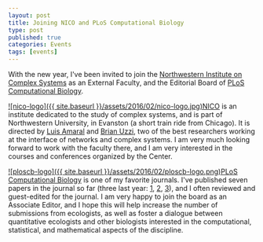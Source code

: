 ```yaml
---
layout: post
title: Joining NICO and PLoS Computational Biology
type: post
published: true
categories: Events
tags: [events]
---
```


With the new year, I've been invited to join the [Northwestern Institute on Complex Systems](https://www.nico.northwestern.edu/) as an External Faculty, and the Editorial Board of [PLoS Computational Biology](http://journals.plos.org/ploscompbiol/s/editorial-board).

[![nico-logo]({{ site.baseurl }}/assets/2016/02/nico-logo.jpg)](http://allesinalab.uchicago.edu/wp-content/uploads/2016/02/nico-logo.jpg)[NICO](https://www.nico.northwestern.edu/index.html) is an institute dedicated to the study of complex systems, and is part of Northwestern University, in Evanston (a short train ride from Chicago). It is directed by [Luis Amaral](http://amaral-lab.org/people/amaral/) and [Brian Uzzi](http://www.kellogg.northwestern.edu/faculty/uzzi/htm/), two of the best researchers working at the interface of networks and complex systems. I am very much looking forward to work with the faculty there, and I am very interested in the courses and conferences organized by the Center.

[![ploscb-logo]({{ site.baseurl }}/assets/2016/02/ploscb-logo.png)](http://allesinalab.uchicago.edu/wp-content/uploads/2016/02/ploscb-logo.png)[PLoS Computational Biology](http://journals.plos.org/ploscompbiol/) is one of my favorite journals. I've published seven papers in the journal so far (three last year: [1](http://journals.plos.org/ploscompbiol/article?id=10.1371/journal.pcbi.1004205), [2](http://journals.plos.org/ploscompbiol/article?id=10.1371/journal.pcbi.1004251), [3](http://journals.plos.org/ploscompbiol/article?id=10.1371/journal.pcbi.1004330)), and I often reviewed and guest-edited for the journal. I am very happy to join the board as an Associate Editor, and I hope this will help increase the number of submissions from ecologists, as well as foster a dialogue between quantitative ecologists and other biologists interested in the computational, statistical, and mathematical aspects of the discipline.

